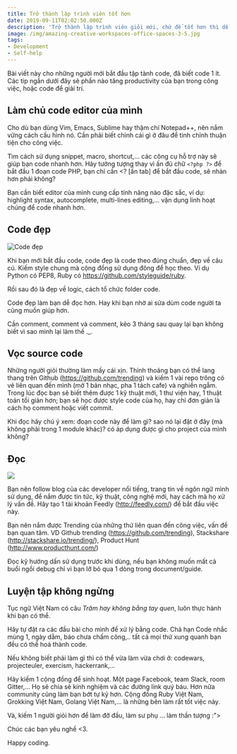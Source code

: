 ```yaml
---
title: Trở thành lập trình viên tốt hơn
date: 2019-09-11T02:02:50.000Z
description: 'Trở thành lập trình viên giỏi mới, chứ để tốt hơn thì dễ hơn nhiều.'
image: /img/amazing-creative-workspaces-office-spaces-3-5.jpg
tags:
- Development
- Self-help
---
```

Bài viết này cho những người mới bắt đầu tập tành code, đã biết code 1 ít.
Các tip ngắn dưới đây sẽ phần nào tăng productivity của bạn trong công việc, hoặc code để giải trí.

## Làm chủ code editor của mình

Cho dù bạn dùng Vim, Emacs, Sublime hay thậm chí Notepad++, nên nắm vững cách cấu hình nó. Cần phải biết chỉnh cái gì ở đâu để tinh chỉnh thuận tiện cho công việc.

Tìm cách sử dụng snippet, macro, shortcut,... các công cụ hỗ trợ này sẽ giúp bạn code nhanh hơn. Hãy tưởng tượng thay vì ấn đủ chữ `<?php ?>` để bắt đầu 1 đoạn code PHP, bạn chỉ cần <? \[ấn tab] để bắt đầu code, sẽ nhàn hơn phải không?

Bạn cần biết editor của mình cung cấp tính năng nào đặc sắc, ví dụ: highlight syntax, autocomplete, multi-lines editing,... vận dụng linh hoạt chúng để code nhanh hơn.

## Code đẹp

![Code đẹp](/img/icompile.eladkarako.com_beautiful_code_animation.gif "Code đẹp")

Khi bạn mới bắt đầu code, code đẹp là code theo đúng chuẩn, đẹp về câu cú. Kiếm style chung mà cộng đồng sử dụng đông để học theo. Ví dụ Python có PEP8, Ruby có https://github.com/styleguide/ruby.

Rồi sau đó là đẹp về logic, cách tổ chức folder code.

Code đẹp làm bạn dễ đọc hơn. Hay khi bạn nhờ ai sửa dùm code người ta cũng muốn giúp hơn.

Cần comment, comment và comment, kẻo 3 tháng sau quay lại bạn không biết vì sao mình lại làm thế ._.

## Vọc source code

Những người giỏi thường làm mấy cái xịn. Thỉnh thoảng bạn có thể lang thang trên Github (https://github.com/trending) và kiếm 1 vài repo  trông có vẻ liên quan đến mình (mở 1 bản nhạc, pha 1 tách cafe) và nghiền ngẫm. Trong lúc đọc bạn sẽ biết thêm được 1 kỹ thuật mới, 1 thư viện hay, 1 thuật toán tối giản hơn; bạn sẽ học được style code của họ, hay chỉ đơn giản là cách họ comment hoặc viết commit.

Khi đọc hãy chú ý xem: đoạn code này để làm gì? sao nó lại đặt ở đây (mà không phải trong 1 module khác)? có áp dụng được gì cho project của mình không?

## Đọc

![](/img/funny-cartoon-its-called-reading.jpg)

Bạn nên follow blog của các developer nổi tiếng, trang tin về ngôn ngữ mình sử dụng, để nắm được tin tức, kỹ thuật, công nghệ mới, hay cách mà họ xử lý vấn đề. Hãy tạo 1 tài khoản Feedly (http://feedly.com/) để bắt đầu việc này.

Bạn nên nắm được Trending của những thứ liên quan đến công việc, vấn đề bạn quan tâm. VD Github trending (https://github.com/trending), Stackshare (http://stackshare.io/trending/), Product Hunt (http://www.producthunt.com/)

Đọc kỹ hướng dấn sử dụng trước khi dùng, nếu bạn không muốn mất cả buổi ngồi debug chỉ vì bạn lỡ bỏ qua 1 dòng trong document/guide.

## Luyện tập không ngừng

Tục ngữ Việt Nam có câu _Trăm hay không bằng tay quen_, luôn thực hành khi bạn có thể.

Hãy tự đặt ra các đầu bài cho mình để xử lý bằng code. Chả hạn Code nhắc mùng 1, ngày dằm, báo chưa chấm công,.. tất cả mọi thứ xung quanh bạn đều có thể hoá thành code.

Nếu không biết phải làm gì thì có thể vừa làm vừa chơi ở: codewars, projecteuler, exercism, hackerrank,...

Hãy kiếm 1 cộng đồng để sinh hoạt. Một page Facebook, team Slack, room Gitter,... Họ sẽ chia sẻ kinh nghiệm và các đường link quý báu. Hơn nữa community cũng làm bạn bớt tự kỷ hơn. Cộng đồng Ruby Việt Nam, Grokking Việt Nam, Golang Việt Nam,... là những bên làm rất tốt việc này.

Và, kiếm 1 người giỏi hơn để làm đỡ đầu, làm sư phụ ... làm thần tượng :">

Chúc các bạn yêu nghề <3.

Happy coding.
